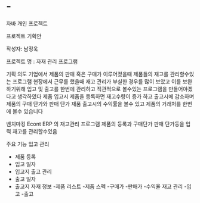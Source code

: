 # -
자바 개인 프로젝트

프로젝트 기획안

작성자: 남정욱

프로젝트 명 : 자재 관리 프로그램


기획 의도 
기업에서 제품의 판매 혹은 구매가 이루어졌을때 제품들의 재고를 관리할수있는 프로그램 
현장에서 근무를 했을때 재고 관리가 부실한 경우를 많이 보았고 이를 보완하기위해 입고 및 출고를 한번에 관리하고 직관적으로 볼수있는 프로그램을 만들어야겠다고 생각하였다 
제품 입고시 제품을 등록하면 재고수량이 증가 하고 출고시에 감소하며 제품의 구매 단가와 판매 단가 재품 출고시의 수익률을 볼수 있고 제품의 거래처를 한번에 볼수 있습니다


벤치마킹 
Econt ERP 의 재고관리 프로그램
제품의 등록과 구매단가 판매 단가등을 입력 재고를 관리할수있음 


주요 기능 
입고 관리
- 제품 등록
- 입고 일자
- 입고지
출고 관리
- 출고 일자
- 출고지
자재 정보
-제품 리스트
-제품 스펙
-구매가
-판매가
-수익율
재고 관리
-입고
-출고
